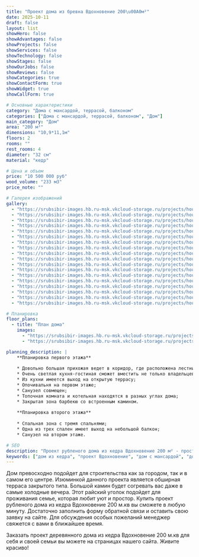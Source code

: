 ```yaml
---
title: "Проект дома из бревна Вдохновение 200\u00A0м²"
date: 2025-10-11
draft: false
layout: list
showHero: false
showAdvantages: false
showProjects: false
showServices: false
showTechnology: false
showStages: false
showOurJobs: false
showReviews: false
showCategories: true
showContactForm: true
showWidget: true
showCallForm: true

# Основные характеристики
category: "Дома с мансардой, террасой, балконом"
categories: ["Дома с мансардой, террасой, балконом", "Дом"]
main_category: "Дом"
area: "200 м²"
dimensions: "10,9*11,1м"
floors: 2
rooms: ""
rest_rooms: 4
diameter: "32 см"
material: "кедр"

# Цена и объем
price: "10 500 000 руб"
wood_volume: "233 м3"
price_note: ""

# Галерея изображений
gallery:
  - "https://srubsibir-images.hb.ru-msk.vkcloud-storage.ru/projects/houses/vdohnovlenie-200/vdohnovlenie-200-1.jpg"
  - "https://srubsibir-images.hb.ru-msk.vkcloud-storage.ru/projects/houses/vdohnovlenie-200/vdohnovlenie-200-2.jpg"
  - "https://srubsibir-images.hb.ru-msk.vkcloud-storage.ru/projects/houses/vdohnovlenie-200/vdohnovlenie-200-3.jpg"
  - "https://srubsibir-images.hb.ru-msk.vkcloud-storage.ru/projects/houses/vdohnovlenie-200/vdohnovlenie-200-4.jpg"
  - "https://srubsibir-images.hb.ru-msk.vkcloud-storage.ru/projects/houses/vdohnovlenie-200/vdohnovlenie-200-5.jpg"
  - "https://srubsibir-images.hb.ru-msk.vkcloud-storage.ru/projects/houses/vdohnovlenie-200/vdohnovlenie-200-6.jpg"
  - "https://srubsibir-images.hb.ru-msk.vkcloud-storage.ru/projects/houses/vdohnovlenie-200/vdohnovlenie-200-7.jpg"
  - "https://srubsibir-images.hb.ru-msk.vkcloud-storage.ru/projects/houses/vdohnovlenie-200/vdohnovlenie-200-8.jpg"
  - "https://srubsibir-images.hb.ru-msk.vkcloud-storage.ru/projects/houses/vdohnovlenie-200/vdohnovlenie-200-9.jpg"
  - "https://srubsibir-images.hb.ru-msk.vkcloud-storage.ru/projects/houses/vdohnovlenie-200/vdohnovlenie-200-10.jpg"
  - "https://srubsibir-images.hb.ru-msk.vkcloud-storage.ru/projects/houses/vdohnovlenie-200/vdohnovlenie-200-11.jpg"
  - "https://srubsibir-images.hb.ru-msk.vkcloud-storage.ru/projects/houses/vdohnovlenie-200/vdohnovlenie-200-12.jpg"
  - "https://srubsibir-images.hb.ru-msk.vkcloud-storage.ru/projects/houses/vdohnovlenie-200/vdohnovlenie-200-13.jpg"
  - "https://srubsibir-images.hb.ru-msk.vkcloud-storage.ru/projects/houses/vdohnovlenie-200/vdohnovlenie-200-14.jpg"
  - "https://srubsibir-images.hb.ru-msk.vkcloud-storage.ru/projects/houses/vdohnovlenie-200/vdohnovlenie-200-15.jpg"
  - "https://srubsibir-images.hb.ru-msk.vkcloud-storage.ru/projects/houses/vdohnovlenie-200/vdohnovlenie-200-16.jpg"
  - "https://srubsibir-images.hb.ru-msk.vkcloud-storage.ru/projects/houses/vdohnovlenie-200/vdohnovlenie-200-17.jpg"
  - "https://srubsibir-images.hb.ru-msk.vkcloud-storage.ru/projects/houses/vdohnovlenie-200/vdohnovlenie-200-18.jpg"

# Планировка
floor_plans:
  - title: "План дома"
    images:
      - "https://srubsibir-images.hb.ru-msk.vkcloud-storage.ru/projects/houses/vdohnovlenie-200/vdohnovlenie-200-14.jpg"
      - "https://srubsibir-images.hb.ru-msk.vkcloud-storage.ru/projects/houses/vdohnovlenie-200/vdohnovlenie-200-16.jpg"

planning_description: |
    **Планировка первого этажа**
    
    * Довольно большая прихожая ведет в коридор, где расположена лестница на второй этаж;
    * Очень светлая кухня-гостиная сможет вместить не только владельцев, но и большой круг друзей и родственников;
    * Из кухни имеется выход на открытую террасу;
    * Опочивальня на первом этаже;
    * Санузел совмещен;
    * Топочная комната и котельная находятся в разных углах дома;
    * Закрытая зона барбекю со встроенным камином.
    
    **Планировка второго этажа**
    
    * Спальная зона с тремя спальнями;
    * Одна из трех спален имеет выход на небольшой балкон;
    * Санузел на втором этаже.

# SEO
description: "Проект рубленого дома из кедра Вдохновение 200 м² - просторный двухэтажный дом с мансардой, террасой и балконом. 4 комнаты отдыха, диаметр бревна 32 см. Дом с закрытой зоной барбекю и камином."
keywords: ["дом из кедра", "проект Вдохновение", "дом с мансардой", "дом с террасой", "дом 200 м²", "рубленый дом", "дом из бревна", "дом с барбекю"]
---
```


Дом превосходно подойдет для строительства как за городом, так и в самом его центре. Изюминкой данного проекта является обширная терраса закрытого типа. Большой камин будет согревать вас даже в самые холодные вечера. Этот райский уголок подойдет для проживания семье, которая любит уют и простор. Купить проект рубленого дома из кедра Вдохновение 200 м.кв вы сможете в любую минуту. Достаточно заполнить форму обратной связи и оставить свою заявку на сайте. Для обсуждения особых пожеланий менеджер свяжется с вами в ближайшее время.

Заказать проект деревянного дома из кедра Вдохновение 200 м.кв для себя и своей семьи вы можете на страницах нашего сайта. Живите красиво!